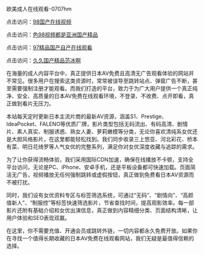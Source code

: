 欧美成人在线观看-0707hm


点击访问：<a href="https://bered.pages.dev/">98国产在线视频</a>

点击访问：<a href="https://gsd-agv.pages.dev/">色98视频都是亚洲国产精品</a>

点击访问：<a href="https://tfda.pages.dev/">97精品国产自产在线观看</a>

点击访问：<a href="https://cfad.pages.dev/">久久国产精品范冰啊</a>


在海量的成人内容平台中，真正提供日本AV免费且高清无广告观看体验的网站并不常见。很多用户在搜索这类资源时，常常被误导至跳转站点、弹窗广告不断，甚至需要强制注册才能观看。而我们打造的平台，致力于为广大用户提供一个真正纯净、安全、高质量的日本AV免费在线观看环境，不登录、不收费、点开即看，真正做到看片无压力。

本站每天定时更新日本主流片商的最新AV资源，涵盖S1、Prestige、IdeaPocket、FALENO等优质厂牌，影片类型包括无码流出、有码高清、剧情片、素人真实、制服诱惑、熟女人妻、萝莉嫩模等分类，无论你喜欢清纯系女优还是大胆风格影片，在这里都能轻松找到。我们同步收录三上悠亚、河北彩花、桥本有菜、明日花绮罗等人气女优的完整系列，满足你对女优深度收藏与追踪的需求。

为了让你获得流畅体验，我们采用国际CDN加速，确保在线播放不卡顿，支持全平台访问，无论是PC、iPhone、安卓手机，还是平板设备都可快速加载。页面简洁无广告，视频播放无任何强制跳转或虚假按钮，真正做到免费看日本AV资源而不被打扰。

同时，我们设有女优资料专区与标签筛选系统，可通过“无码”、“剧情向”、“高颜值新人”、“制服控”等标签快速筛选影片，节省查找时间，提高观影效率。每一部影片还附有基础介绍和女优出演信息，真正做到内容精细分类、页面结构清晰，让用户体验和SEO表现双赢。

在这里，你不需要充值、开通会员或跳转外链，一切内容都永久免费开放。如果你在寻找一个值得长期收藏的日本AV免费在线观看网站，我们无疑是最值得信赖的选择。




<span style="display:none;">[Canonical link]( ）</span>
